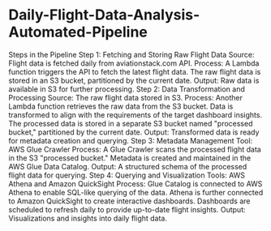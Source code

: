 # Daily-Flight-Data-Analysis-Automated-Pipeline

Steps in the Pipeline
Step 1: Fetching and Storing Raw Flight Data
Source: Flight data is fetched daily from aviationstack.com API.
Process:
A Lambda function triggers the API to fetch the latest flight data.
The raw flight data is stored in an S3 bucket, partitioned by the current date.
Output: Raw data is available in S3 for further processing.
Step 2: Data Transformation and Processing
Source: The raw flight data stored in S3.
Process:
Another Lambda function retrieves the raw data from the S3 bucket.
Data is transformed to align with the requirements of the target dashboard insights.
The processed data is stored in a separate S3 bucket named "processed bucket," partitioned by the current date.
Output: Transformed data is ready for metadata creation and querying.
Step 3: Metadata Management
Tool: AWS Glue Crawler
Process:
A Glue Crawler scans the processed flight data in the S3 "processed bucket."
Metadata is created and maintained in the AWS Glue Data Catalog.
Output: A structured schema of the processed flight data for querying.
Step 4: Querying and Visualization
Tools: AWS Athena and Amazon QuickSight
Process:
Glue Catalog is connected to AWS Athena to enable SQL-like querying of the data.
Athena is further connected to Amazon QuickSight to create interactive dashboards.
Dashboards are scheduled to refresh daily to provide up-to-date flight insights.
Output: Visualizations and insights into daily flight data.
